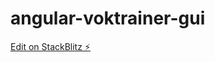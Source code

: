 # angular-voktrainer-gui

[Edit on StackBlitz ⚡️](https://stackblitz.com/edit/angular-voktrainer-gui)